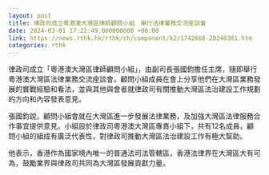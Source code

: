 ```yaml
---
layout: post
title: 律政司成立粵港澳大灣區律師顧問小組　舉行法律業務交流座談會
date: 2024-03-01 17:22:49.000000000 +08:00
link: https://news.rthk.hk/rthk/ch/component/k2/1742668-20240301.htm
categories: rthk
---
```


律政司成立「粵港澳大灣區律師顧問小組」，由副司長張國鈞擔任主席，隨即舉行粵港澳大灣區法律業務交流座談會。顧問小組成員在會上分享他們在大灣區業務發展的實戰經驗和看法，並與其他與會者就律政司有關推動大灣區法治建設工作規劃的方向和內容發表意見。

張國鈞說，顧問小組會就在大灣區進一步發展法律業務，及加強大灣區法律服務合作事宜提供意見。小組設於律政司粵港澳大灣區專責小組下，共有12名成員，顧問小組的組成有廣泛代表性，對律政司推動大灣區法治建設工作有極大幫助。

他表示，香港作為國家境內唯一的普通法司法管轄區，香港法律界在大灣區大有可為，鼓勵業界與律政司共同為大灣區發展貢獻力量。
